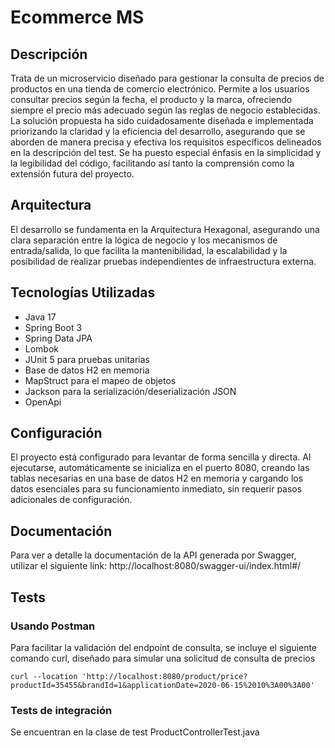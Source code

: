 
# Ecommerce MS

## Descripción
Trata de un microservicio diseñado para gestionar la consulta de precios de productos en una tienda de comercio electrónico. Permite a los usuarios consultar precios según la fecha, el producto y la marca, ofreciendo siempre el precio más adecuado según las reglas de negocio establecidas. La solución propuesta ha sido cuidadosamente diseñada e implementada priorizando la claridad y la eficiencia del desarrollo, asegurando que se aborden de manera precisa y efectiva los requisitos específicos delineados en la descripción del test. Se ha puesto especial énfasis en la simplicidad y la legibilidad del código, facilitando así tanto la comprensión como la extensión futura del proyecto.

## Arquitectura
El desarrollo se fundamenta en la Arquitectura Hexagonal, asegurando una clara separación entre la lógica de negocio y los mecanismos de entrada/salida, lo que facilita la mantenibilidad, la escalabilidad y la posibilidad de realizar pruebas independientes de infraestructura externa.

## Tecnologías Utilizadas
- Java 17
- Spring Boot 3
- Spring Data JPA
- Lombok
- JUnit 5 para pruebas unitarias
- Base de datos H2 en memoria
- MapStruct para el mapeo de objetos
- Jackson para la serialización/deserialización JSON
- OpenApi

## Configuración
El proyecto está configurado para levantar de forma sencilla y directa. Al ejecutarse, automáticamente se inicializa en el puerto 8080, creando las tablas necesarias en una base de datos H2 en memoria y cargando los datos esenciales para su funcionamiento inmediato, sin requerir pasos adicionales de configuración.

## Documentación
Para ver a detalle la documentación de la API generada por Swagger, utilizar el siguiente link: http://localhost:8080/swagger-ui/index.html#/

## Tests
### Usando Postman
Para facilitar la validación del endpoint de consulta, se incluye el siguiente comando curl, diseñado para simular una solicitud de consulta de precios

```
curl --location 'http://localhost:8080/product/price?productId=35455&brandId=1&applicationDate=2020-06-15%2010%3A00%3A00'
```
### Tests de integración
Se encuentran en la clase de test ProductControllerTest.java


